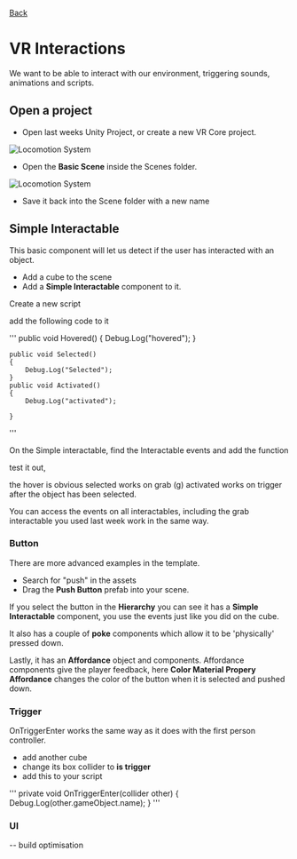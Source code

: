 [Back](https://uwetom.github.io/media-production-worksheets)


# VR Interactions

We want to be able to interact with our environment, triggering sounds, animations and scripts.

## Open a project

- Open last weeks Unity Project, or create a new VR Core project.

![Locomotion System](https://uwetom.github.io/media-production-worksheets/wk17-vr-introduction/images/vr_core.jpg)

- Open the **Basic Scene** inside the Scenes folder.

![Locomotion System](https://uwetom.github.io/media-production-worksheets/wk17-vr-introduction/images/basic_scene.jpg)

- Save it back into the Scene folder with a new name

## Simple Interactable

This basic component will let us detect if the user has interacted with an object.

- Add a cube to the scene
- Add a **Simple Interactable** component to it.

Create a new script

add the following code to it

'''
public void Hovered()
    {
        Debug.Log("hovered");
    }

    public void Selected()
    {
        Debug.Log("Selected");
    }
    public void Activated()
    {
        Debug.Log("activated");

    }
'''

On the Simple interactable, find the Interactable events and add the function

test it out,

the hover is obvious
selected works on grab (g) 
activated works on trigger after the object has been selected.

You can access the events on all interactables, including the grab interactable you used last week work in the same way.

### Button

There are more advanced examples in the template.

- Search for "push" in the assets
- Drag the **Push Button** prefab into your scene.

If you select the button in the **Hierarchy** you can see it has a **Simple Interactable** component, you use the events just like you did on the cube.

It also has a couple of **poke** components which allow it to be 'physically' pressed down.

Lastly, it has an **Affordance** object and components. Affordance components give the player feedback, here **Color Material Propery Affordance** changes the color of the button when it is selected and pushed down.

### Trigger

OnTriggerEnter works the same way as it does with the first person controller.

- add another cube
- change its box collider to **is trigger**
- add this to your script

'''
    private void OnTriggerEnter(collider other)
    {
        Debug.Log(other.gameObject.name);
    }
'''

### UI






-- build optimisation

